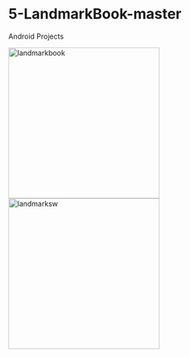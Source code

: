 # 5-LandmarkBook-master
Android Projects

<img src="https://user-images.githubusercontent.com/88238748/160486271-8de279cc-1b7b-4f40-9930-cbdb12fa525e.png" alt="landmarkbook" style="width:300px;"/>
<img src="https://user-images.githubusercontent.com/88238748/160486352-3f525e9a-290f-4b53-997c-aa376df0cddc.png" alt="landmarksw" style="width:300px;"/>

